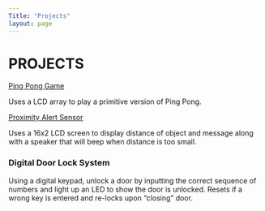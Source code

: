 ```yaml
---
Title: "Projects"
layout: page
---
```


<h1>PROJECTS</h1>

[Ping Pong Game](PingPong.md)

<p>Uses a LCD array to play a primitive version of Ping Pong. <p>

[Proximity Alert Sensor](ProximityAlert.md)

<p>Uses a 16x2 LCD screen to display distance of object and message along with a speaker that
will beep when distance is too small.<p>
  
<h3>Digital Door Lock System</h3>

<p>Using a digital keypad, unlock a door by inputting the correct sequence of numbers and light
up an LED to show the door is unlocked. Resets if a wrong key is entered and re-locks upon “closing” door. 
<p>
  
